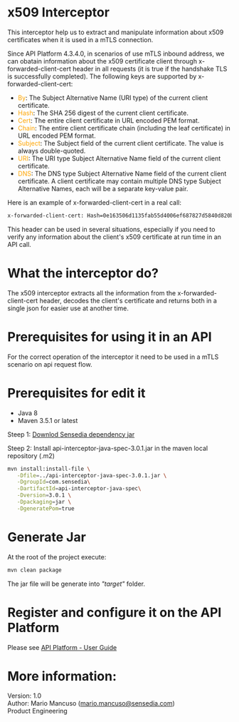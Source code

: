 # x509 Interceptor

This interceptor help us to extract and manipulate information about x509 certificates when it is used in a mTLS connection.

Since API Platform 4.3.4.0, in scenarios of use mTLS inbound address, we can obatain information about the x509 certificate client through x-forwarded-client-cert header in all requests (it is true if the handshake TLS is successfully completed). The following keys are supported by x-forwarded-client-cert:

* <span style="color:orange;">By</span>: The Subject Alternative Name (URI type) of the current client certificate.
* <span style="color:orange;">Hash</span>: The SHA 256 digest of the current client certificate.
* <span style="color:orange;">Cert</span>: The entire client certificate in URL encoded PEM format.
* <span style="color:orange;">Chain</span>: The entire client certificate chain (including the leaf certificate) in URL encoded PEM format.
* <span style="color:orange;">Subject</span>: The Subject field of the current client certificate. The value is always double-quoted.
* <span style="color:orange;">URI</span>: The URI type Subject Alternative Name field of the current client certificate.
* <span style="color:orange;">DNS</span>: The DNS type Subject Alternative Name field of the current client certificate. A client certificate may contain multiple DNS type Subject Alternative Names, each will be a separate key-value pair.


Here is an example of x-forwarded-client-cert in a real call:

```sh 
x-forwarded-client-cert: Hash=0e163506d1135fab55d4006ef687827d5840d820b2b96fbb86669906db588f28;Cert="-----BEGIN%20CERTIFICATE-----%0AMIIF2jCCA8KgAwIBAgIJALa0N9eujNjtMA0GCSqGSIb3DQEBCwUAMIGmMQswCQYD%0AVQQGEwJCUjESMBAGA1UECAwJU2FvIFBhdWxvMREwDwYDVQQHDAhDYW1waW5hczER%0AMA8GA1UECgwIU2Vuc2VkaWExGTAXBgNVBAsMEFByb2R1Y3QgRW5naW5lZXIxFzAV%0ABgNVBAMMDk15IE93biBSb290IENBMSkwJwYJKoZIhvcNAQkBFhptYXJpby5tYW5j%0AdXNvQHNlbnNlZGlhLmNvbTAeFw0yMDA5MjgxMjQyNDVaFw0yMzAxMDExMjQyNDVa%0AMIGjMQswCQYDVQQGEwJCUjESMBAGA1UECAwJU2Fvfollows an example of x-bla in a real callIFBhdWxvMREwDwYDVQQHDAhD%0AYW1waW5hczERMA8GA1UECgwIU2Vuc2VkaWExCzAJBgNVBAsMAlBFMSIwIAYDVQQD%0ADBlhcGktdGVzdGluZzEuc2Vuc2VkaWEuY29tMSkwJwYJKoZIhvcNAQkBFhptYXJp%0Aby5tYW5jdXNvQHNlbnNlZGlhLmNvbTCCASIwDQYJKoZIhvcNAQEBBQADggEPADCC%0AAQoCggEBAK9covQZij0Pr8QgEx%2BDXpbV%2BD4nynKJz5m9nqlpVFDqAOjJKAi4SJP%2B%0AAKGoFASMULwKCSyokrttSBlJEH1D5A5tXk6F21WMHHgocf0M1lzUyJ6SU1vyRNQU%0AEnTpWfIMVsehb6QjmHxi4mY7Eni0by474QSKvq%2F4jDkInPXk9CGrzLjJuI056Nwa%0AQs%2BXXnBWEBKvo9golQ759QCNnOA53Hx4cabU9ODQ%2BYK3TN%2FtLTQcjz6typg91GuM%0Ae0DDL%2Fg81rOZOiBt8CBpyO83FZmGPg5avHIqqjYGkU1Ng%2F2xh0pFnOlwAqvGR5Ns%0AhBUyrNeWPas%2B9igqPXPuk2LLyA2NqJ8CAwEAAaOCAQowggEGMIHFBgNVHSMEgb0w%0AgbqhgaykgakwgaYxCzAJBgNVBAYTAkJSMRIwEAYDVQQIDAlTYW8gUGF1bG8xETAP%0ABgNVBAcMCENhbXBpbmFzMREwDwYDVQQKDAhTZW5zZWRpYTEZMBcGA1UECwwQUHJv%0AZHVjdCBFbmdpbmVlcjEXMBUGA1UEAwwOTXkgT3duIFJvb3QgQ0ExKTAnBgkqhkiG%0A9w0BCQEWGm1hcmlvLm1hbmN1c29Ac2Vuc2VkaWEuY29tggkA4NsmXODel%2BAwCQYD%0AVR0TBAIwADALBgNVHQ8EBAMCBPAwJAYDVR0RBB0wG4IZYXBpLXRlc3RpbmcxLnNl%0AbnNlZGlhLmNvbTANBgkqhkiG9w0BAQsFAAOCAgEAlZDbWff2pv5RdOUsyYZUD0TO%0AJLKwVTAdZfMg6d65BnDrZl0XiestxuuxDzWelHYg0Jd3cvS2VrhlSysIhJA1NdD8%0AlXrtwoJhLS8RbEPLOcsvHkSY%2B8J7XqTMhtEMCJR3us8DaZH2XX5qpVuW3Q678q1k%0AxsfC6hI4XPpTDB%2BRE8PH%2BkZynczVHuaSUdq8weq4%2BrORJxX7Xz%2BsBsrVjRKn7J9V%0AjZxsckMFj0xtNaj6tGrPEYaL7HBJvFWMN5fXuwQBhH%2BLq4xqtlN%2FeRVQUaMmX2zy%0ALdnUUJwZolFhXJessZ%2B240RjTBjRiG9qatMnA5JBdobILwT4EDE2LekICDOhmKm0%0AaP9QCEGI%2By5dzmDWU7fkZJE06%2FJ6FSMGOTQF7ZctLpZ42q073y%2BuMpb9emQK7%2FUz%0Asdy0vqPTdZFFbNcx2jdSNh%2FyVR%2BNZS0r9PVR0TenE41R%2Blx0FT0XXMliAaNeoYVv%0AhwQUlqF9Vy2PtnHLqAQIuuP7W7SBEtAXhek9qZsl4Z3QENVhxCSylI4OoHmETxRg%0APbWN7BhAYbSWPR8IMl%2Fl7VpgooPWXCSY7q35zcovG%2BxzzZaCB%2BXGod9VvHfgkSVB%0A1KgNGZSx9yFOw%2FygKu1MCDFXWWXVnUMX2gwUWTKpTG4o4VrsmjlFyvxP13mAnqMQ%0AIenAp7fmMAxbZKWdGqQ%3D%0A-----END%20CERTIFICATE-----%0A";Chain="-----BEGIN%20CERTIFICATE-----%0AMIIF2jCCA8KgAwIBAgIJALa0N9eujNjtMA0GCSqGSIb3DQEBCwUAMIGmMQswCQYD%0AVQQGEwJCUjESMBAGA1UECAwJU2FvIFBhdWxvMREwDwYDVQQHDAhDYW1waW5hczER%0AMA8GA1UECgwIU2Vuc2VkaWExGTAXBgNVBAsMEFByb2R1Y3QgRW5naW5lZXIxFzAV%0ABgNVBAMMDk15IE93biBSb290IENBMSkwJwYJKoZIhvcNAQkBFhptYXJpby5tYW5j%0AdXNvQHNlbnNlZGlhLmNvbTAeFw0yMDA5MjgxMjQyNDVaFw0yMzAxMDExMjQyNDVa%0AMIGjMQswCQYDVQQGEwJCUjESMBAGA1UECAwJU2FvIFBhdWxvMREwDwYDVQQHDAhD%0AYW1waW5hczERMA8GA1UECgwIU2Vuc2VkaWExCzAJBgNVBAsMAlBFMSIwIAYDVQQD%0ADBlhcGktdGVzdGluZzEuc2Vuc2VkaWEuY29tMSkwJwYJKoZIhvcNAQkBFhptYXJp%0Aby5tYW5jdXNvQHNlbnNlZGlhLmNvbTCCASIwDQYJKoZIhvcNAQEBBQADggEPADCC%0AAQoCggEBAK9covQZij0Pr8QgEx%2BDXpbV%2BD4nynKJz5m9nqlpVFDqAOjJKAi4SJP%2B%0AAKGoFASMULwKCSyokrttSBlJEH1D5A5tXk6F21WMHHgocf0M1lzUyJ6SU1vyRNQU%0AEnTpWfIMVsehb6QjmHxi4mY7Eni0by474QSKvq%2F4jDkInPXk9CGrzLjJuI056Nwa%0AQs%2BXXnBWEBKvo9golQ759QCNnOA53Hx4cabU9ODQ%2BYK3TN%2FtLTQcjz6typg91GuM%0Ae0DDL%2Fg81rOZOiBt8CBpyO83FZmGPg5avHIqqjYGkU1Ng%2F2xh0pFnOlwAqvGR5Ns%0AhBUyrNeWPas%2B9igqPXPuk2LLyA2NqJ8CAwEAAaOCAQowggEGMIHFBgNVHSMEgb0w%0AgbqhgaykgakwgaYxCzAJBgNVBAYTAkJSMRIwEAYDVQQIDAlTYW8gUGF1bG8xETAP%0ABgNVBAcMCENhbXBpbmFzMREwDwYDVQQKDAhTZW5zZWRpYTEZMBcGA1UECwwQUHJv%0AZHVjdCBFbmdpbmVlcjEXMBUGA1UEAwwOTXkgT3duIFJvb3QgQ0ExKTAnBgkqhkiG%0A9w0BCQEWGm1hcmlvLm1hbmN1c29Ac2Vuc2VkaWEuY29tggkA4NsmXODel%2BAwCQYD%0AVR0TBAIwADALBgNVHQ8EBAMCBPAwJAYDVR0RBB0wG4IZYXBpLXRlc3RpbmcxLnNl%0AbnNlZGlhLmNvbTANBgkqhkiG9w0BAQsFAAOCAgEAlZDbWff2pv5RdOUsyYZUD0TO%0AJLKwVTAdZfMg6d65BnDrZl0XiestxuuxDzWelHYg0Jd3cvS2VrhlSysIhJA1NdD8%0AlXrtwoJhLS8RbEPLOcsvHkSY%2B8J7XqTMhtEMCJR3us8DaZH2XX5qpVuW3Q678q1k%0AxsfC6hI4XPpTDB%2BRE8PH%2BkZynczVHuaSUdq8weq4%2BrORJxX7Xz%2BsBsrVjRKn7J9V%0AjZxsckMFj0xtNaj6tGrPEYaL7HBJvFWMN5fXuwQBhH%2BLq4xqtlN%2FeRVQUaMmX2zy%0ALdnUUJwZolFhXJessZ%2B240RjTBjRiG9qatMnA5JBdobILwT4EDE2LekICDOhmKm0%0AaP9QCEGI%2By5dzmDWU7fkZJE06%2FJ6FSMGOTQF7ZctLpZ42q073y%2BuMpb9emQK7%2FUz%0Asdy0vqPTdZFFbNcx2jdSNh%2FyVR%2BNZS0r9PVR0TenE41R%2Blx0FT0XXMliAaNeoYVv%0AhwQUlqF9Vy2PtnHLqAQIuuP7W7SBEtAXhek9qZsl4Z3QENVhxCSylI4OoHmETxRg%0APbWN7BhAYbSWPR8IMl%2Fl7VpgooPWXCSY7q35zcovG%2BxzzZaCB%2BXGod9VvHfgkSVB%0A1KgNGZSx9yFOw%2FygKu1MCDFXWWXVnUMX2gwUWTKpTG4o4VrsmjlFyvxP13mAnqMQ%0AIenAp7fmMAxbZKWdGqQ%3D%0A-----END%20CERTIFICATE-----%0A";Subject="emailAddress=mario.mancuso@sensedia.com,CN=api-testing1.sensedia.com,OU=PE,O=Sensedia,L=Campinas,ST=Sao Paulo,C=BR";URI=;DNS=api-testing1.sensedia.com
```

This header can be used in several situations, especially if you need to verify any information about the client's x509 certificate at run time in an API call.

# What the interceptor do?

The x509 interceptor extracts all the information from the x-forwarded-client-cert header, decodes the client's certificate and returns both in a single json for easier use at another time.

# Prerequisites for using it in an API

For the correct operation of the interceptor it need to be used in a mTLS scenario on api request flow.

# Prerequisites for edit it

* Java 8
* Maven 3.5.1 or latest

Steep 1: <a href="https://docs.sensedia.com/en/api-platform-guide/4.3.x.x/interceptors/_attachments/api-interceptor-java-spec-3.0.1.jar"> Downlod Sensedia dependency jar</a>

Steep 2: Install api-interceptor-java-spec-3.0.1.jar in the maven local repository (.m2)

```sh
mvn install:install-file \
   -Dfile=../api-interceptor-java-spec-3.0.1.jar \
   -DgroupId=com.sensedia\
   -DartifactId=api-interceptor-java-spec\
   -Dversion=3.0.1 \
   -Dpackaging=jar \
   -DgeneratePom=true
```

# Generate Jar

At the root of the project execute:


```sh
mvn clean package
```

The jar file will be generate into <i>"target"</i> folder.

# Register and configure it on the API Platform

Please see <a href="https://docs.sensedia.com/en/api-platform-guide/4.3.x.x/interceptors/custom-java.html">API Platform - User Guide</a></br>

# More information:
Version: 1.0 </br>
Author: Mario Mancuso (mario.mancuso@sensedia.com) </br>
Product Engineering

